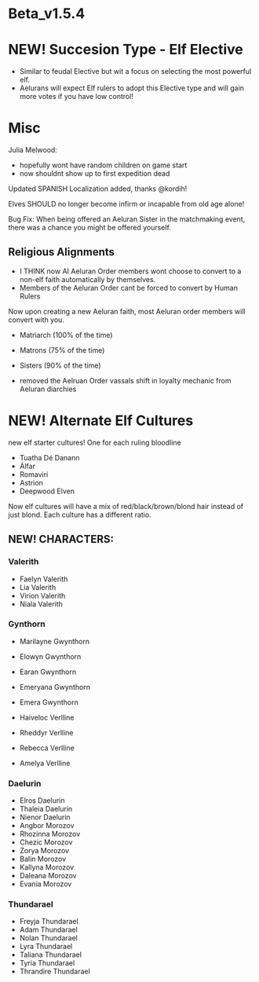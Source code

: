 # Beta_v1.5.4

# NEW! Succesion Type - Elf Elective
- Similar to feudal Elective but wit a focus on selecting the most powerful elf.
- Aelurans will expect Elf rulers to adopt this Elective type and will gain more votes if you have low control!

# Misc
Julia Melwood:
- hopefully wont have random children on game start
- now shouldnt show up to first expedition dead

Updated SPANISH Localization added, thanks @kordih!

Elves SHOULD no longer become infirm or incapable from old age alone!

Bug Fix: When being offered an Aeluran Sister in the matchmaking event, there was a chance you might be offered yourself.

## Religious Alignments
- I THINK now AI Aeluran Order members wont choose to convert to a non-elf faith automatically by themselves.
- Members of the Aeluran Order cant be forced to convert by Human Rulers

Now upon creating a new Aeluran faith, most Aeluran order members will convert with you.
- Matriarch (100% of the time)
- Matrons (75% of the time)
- Sisters (90% of the time)

- removed the Aelruan Order vassals shift in loyalty mechanic from Aeluran diarchies 

# NEW! Alternate Elf Cultures
new elf starter cultures! One for each ruling bloodline
- Tuatha Dé Danann
- Álfar
- Romaviri
- Astrion
- Deepwood Elven

Now elf cultures will have a mix of red/black/brown/blond hair instead of just blond. Each culture has a different ratio.

## NEW! CHARACTERS:
### Valerith
- Faelyn Valerith
- Lia Valerith
- Virion Valerith
- Niala Valerith

### Gynthorn
- Marilayne Gwynthorn
- Elowyn Gwynthorn
- Earan Gwynthorn
- Emeryana Gwynthorn
- Emera Gwynthorn

- Haiveloc Verlline
- Rheddyr Verlline
- Rebecca Verlline
- Amelya Verlline

### Daelurin
- Elros Daelurin
- Thaleia Daelurin
- Nienor Daelurin
- Angbor Morozov
- Rhozinna Morozov
- Chezic Morozov
- Zorya Morozov
- Balin Morozov
- Kallyna Morozov
- Daleana Morozov
- Evania Morozov

### Thundarael
- Freyja Thundarael
- Adam Thundarael
- Nolan Thundarael
- Lyra Thundarael
- Taliana Thundarael
- Tyria Thundarael
- Thrandire Thundarael


